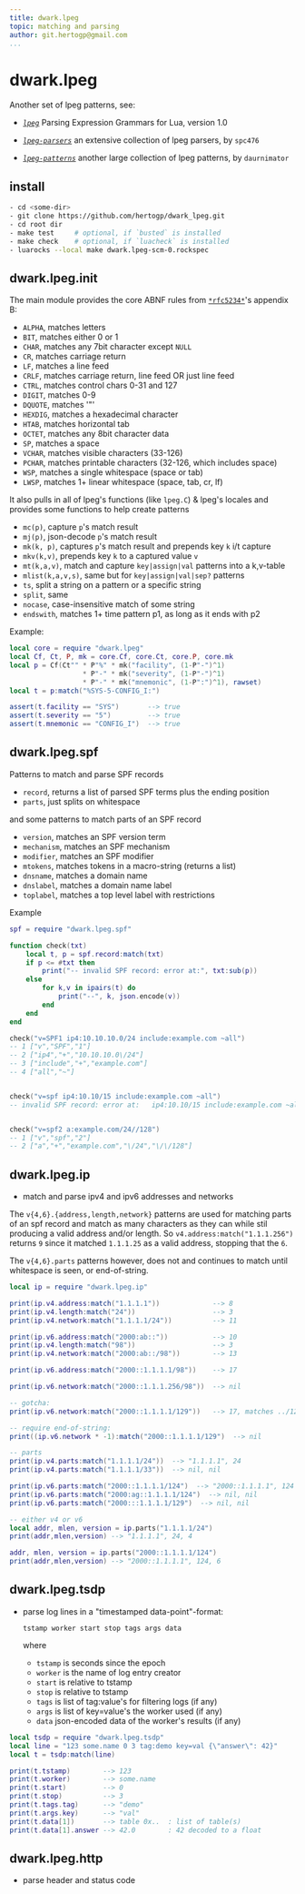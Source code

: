 ```yaml
---
title: dwark.lpeg
topic: matching and parsing
author: git.hertogp@gmail.com
...
```


# dwark.lpeg

Another set of lpeg patterns, see:
- [*`lpeg`*](http://www.inf.puc-rio.br/~roberto/lpeg/)
  Parsing Expression Grammars for Lua, version 1.0

- [*`lpeg-parsers`*](https://github.com/spc476/LPeg-Parsers)
  an extensive collection of lpeg parsers, by `spc476`

- [*`lpeg-patterns`*](https://github.com/daurnimator/lpeg_patterns)
  another large collection of lpeg patterns, by `daurnimator`

## install

```bash
- cd <some-dir>
- git clone https://github.com/hertogp/dwark_lpeg.git
- cd root dir
- make test     # optional, if `busted` is installed
- make check    # optional, if `luacheck` is installed
- luarocks --local make dwark.lpeg-scm-0.rockspec
```


## dwark.lpeg.init

The main module provides the core ABNF rules from
[`*rfc5234*`](http://www.rfc-editor.org/rfc/rfc5234.html#appendix-B)'s appendix
B:

- `ALPHA`, matches letters
- `BIT`, matches either 0 or 1
- `CHAR`, matches any 7bit character except `NULL`
- `CR`, matches carriage return
- `LF`, matches a line feed
- `CRLF`, matches carriage return, line feed OR just line feed
- `CTRL`, matches control chars 0-31 and 127
- `DIGIT`, matches 0-9
- `DQUOTE`, matches '"'
- `HEXDIG`, matches a hexadecimal character
- `HTAB`, matches horizontal tab
- `OCTET`, matches any 8bit character data
- `SP`, matches a space
- `VCHAR`, matches visible characters (33-126)
- `PCHAR`, matches printable characters (32-126, which includes space)
- `WSP`, matches a single whitespace (space or tab)
- `LWSP`, matches 1+ linear whitespace (space, tab, cr, lf)

It also pulls in all of lpeg's functions (like `lpeg.C`) & lpeg's locales and
provides some functions to help create patterns

- `mc(p)`, capture `p`'s match result
- `mj(p)`, json-decode `p`'s match result
- `mk(k, p)`, captures `p`'s match result and prepends key `k` i/t capture
- `mkv(k,v)`, prepends key `k` to a captured value `v`
- `mt(k,a,v)`, match and capture `key|assign|val` patterns into a k,v-table
- `mlist(k,a,v,s)`, same but for `key|assign|val|sep?` patterns
- `ts`, split a string on a pattern or a specific string
- `split`, same
- `nocase`, case-insensitive match of some string
- `endswith`, matches 1+ time pattern p1, as long as it ends with p2

Example:

```lua
local core = require "dwark.lpeg"
local Cf, Ct, P, mk = core.Cf, core.Ct, core.P, core.mk
local p = Cf(Ct"" * P"%" * mk("facility", (1-P"-")^1)
                  * P"-" * mk("severity", (1-P"-")^1)
                  * P"-" * mk("mnemonic", (1-P":")^1), rawset)
local t = p:match("%SYS-5-CONFIG_I:")

assert(t.facility == "SYS")       --> true
assert(t.severity == "5")         --> true
assert(t.mnemonic == "CONFIG_I")  --> true
```

## dwark.lpeg.spf

Patterns to match and parse SPF records

- `record`, returns a list of parsed SPF terms plus the ending position
- `parts`, just splits on whitespace

and some patterns to match parts of an SPF record

- `version`, matches an SPF version term
- `mechanism`, matches an SPF mechanism
- `modifier`, matches an SPF modifier
- `mtokens`, matches tokens in a macro-string (returns a list)
- `dnsname`, matches a domain name
- `dnslabel`, matches a domain name label
- `toplabel`, matches a top level label with restrictions

Example

```lua
spf = require "dwark.lpeg.spf"

function check(txt)
    local t, p = spf.record:match(txt)
    if p <= #txt then
        print("-- invalid SPF record: error at:", txt:sub(p))
    else
        for k,v in ipairs(t) do
            print("--", k, json.encode(v))
        end
    end
end

check("v=SPF1 ip4:10.10.10.0/24 include:example.com ~all")
-- 1 ["v","SPF","1"]
-- 2 ["ip4","+","10.10.10.0\/24"]
-- 3 ["include","+","example.com"]
-- 4 ["all","~"]


check("v=spf ip4:10.10/15 include:example.com ~all")
-- invalid SPF record: error at:   ip4:10.10/15 include:example.com ~all


check("v=spf2 a:example.com/24//128")
-- 1 ["v","spf","2"]
-- 2 ["a","+","example.com","\/24","\/\/128"]
```

## dwark.lpeg.ip

- match and parse ipv4 and ipv6 addresses and networks

The `v{4,6}.{address,length,network}` patterns are used for matching parts of
an spf record and match as many characters as they can while stil producing a
valid address and/or length.  So `v4.address:match("1.1.1.256")` returns `9`
since it matched `1.1.1.25` as a valid address, stopping that the `6`.

The `v{4,6}.parts` patterns however, does not and continues to match until
whitespace is seen, or end-of-string.


```lua
local ip = require "dwark.lpeg.ip"

print(ip.v4.address:match("1.1.1.1"))             --> 8
print(ip.v4.length:match("24"))                   --> 3
print(ip.v4.network:match("1.1.1.1/24"))          --> 11

print(ip.v6.address:match("2000:ab::"))           --> 10
print(ip.v4.length:match("98"))                   --> 3
print(ip.v4.network:match("2000:ab::/98"))        --> 13

print(ip.v6.address:match("2000::1.1.1.1/98"))    --> 17

print(ip.v6.network:match("2000::1.1.1.256/98"))  --> nil

-- gotcha:
print(ip.v6.network:match("2000::1.1.1.1/129"))   --> 17, matches ../12

-- require end-of-string:
print((ip.v6.network * -1):match("2000::1.1.1.1/129")  --> nil

-- parts
print(ip.v4.parts:match("1.1.1.1/24"))  --> "1.1.1.1", 24
print(ip.v4.parts:match("1.1.1.1/33"))  --> nil, nil

print(ip.v6.parts:match("2000::1.1.1.1/124")  --> "2000::1.1.1.1", 124
print(ip.v6.parts:match("2000:ag::1.1.1.1/124")  --> nil, nil
print(ip.v6.parts:match("2000:::1.1.1.1/129")  --> nil, nil

-- either v4 or v6
local addr, mlen, version = ip.parts("1.1.1.1/24")
print(addr,mlen,version) --> "1.1.1.1", 24, 4

addr, mlen, version = ip.parts("2000::1.1.1.1/124")
print(addr,mlen,version) --> "2000::1.1.1.1", 124, 6
```


## dwark.lpeg.tsdp

- parse log lines in a "timestamped data-point"-format:

    `tstamp worker start stop tags args data`

    where
     - `tstamp` is seconds since the epoch
     - `worker` is the name of log entry creator
     - `start`  is relative to tstamp
     - `stop`   is relative to tstamp
     - `tags`   is list of tag:value's for filtering logs (if any)
     - `args`   is list of key=value's the worker used (if any)
     - `data`   json-encoded data of the worker's results (if any)

```lua
local tsdp = require "dwark.lpeg.tsdp"
local line = "123 some.name 0 3 tag:demo key=val {\"answer\": 42}"
local t = tsdp:match(line)

print(t.tstamp)        --> 123
print(t.worker)        --> some.name
print(t.start)         --> 0
print(t.stop)          --> 3
print(t.tags.tag)      --> "demo"
print(t.args.key)      --> "val"
print(t.data[1])       --> table 0x..  : list of table(s)
print(t.data[1].answer --> 42.0        : 42 decoded to a float
```


## dwark.lpeg.http

- parse header and status code



